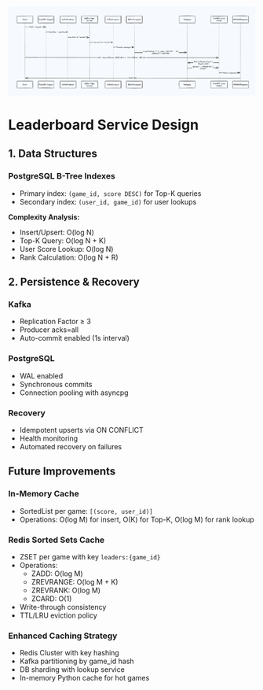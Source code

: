 ![System Architecture](system.png)

# Leaderboard Service Design

## 1. Data Structures

### PostgreSQL B-Tree Indexes

- Primary index: `(game_id, score DESC)` for Top-K queries
- Secondary index: `(user_id, game_id)` for user lookups

**Complexity Analysis:**

- Insert/Upsert: O(log N)
- Top-K Query: O(log N + K)
- User Score Lookup: O(log N)
- Rank Calculation: O(log N + R)

## 2. Persistence & Recovery

### Kafka

- Replication Factor ≥ 3
- Producer acks=all
- Auto-commit enabled (1s interval)

### PostgreSQL

- WAL enabled
- Synchronous commits
- Connection pooling with asyncpg

### Recovery

- Idempotent upserts via ON CONFLICT
- Health monitoring
- Automated recovery on failures

## Future Improvements

### In-Memory Cache

- SortedList per game: `[(score, user_id)]`
- Operations: O(log M) for insert, O(K) for Top-K, O(log M) for rank lookup

### Redis Sorted Sets Cache

- ZSET per game with key `leaders:{game_id}`
- Operations:
  - ZADD: O(log M)
  - ZREVRANGE: O(log M + K)
  - ZREVRANK: O(log M)
  - ZCARD: O(1)
- Write-through consistency
- TTL/LRU eviction policy

### Enhanced Caching Strategy

- Redis Cluster with key hashing
- Kafka partitioning by game_id hash
- DB sharding with lookup service
- In-memory Python cache for hot games
